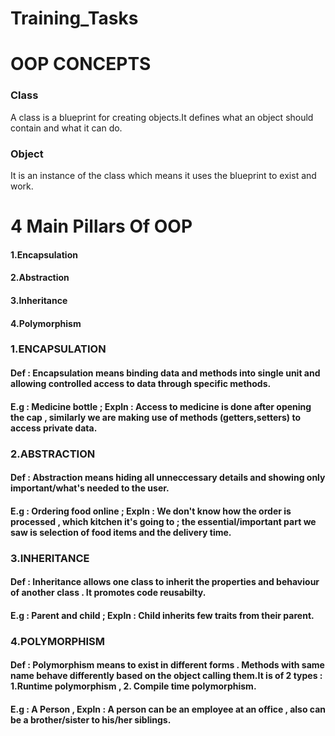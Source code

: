 # Training_Tasks

# OOP CONCEPTS 

### Class 
A class is a blueprint for creating objects.It defines what an object should contain and what it can do.

### Object
It is an instance of the class which means it uses the blueprint to exist and work.

# 4 Main Pillars Of OOP

#### 1.Encapsulation
#### 2.Abstraction
#### 3.Inheritance
#### 4.Polymorphism

### 1.ENCAPSULATION 
#### Def : Encapsulation means binding data and methods into single unit and allowing controlled access to data through specific methods.
#### E.g : Medicine bottle ; Expln : Access to medicine is done after opening the cap , similarly we are making use of methods (getters,setters) to access private data.

### 2.ABSTRACTION 
#### Def : Abstraction means hiding all unneccessary details and showing only important/what's needed to the user.
#### E.g : Ordering food online ; Expln : We don't know how the order is processed , which kitchen it's going to ; the essential/important part we saw is selection of food items and the delivery time.

### 3.INHERITANCE
#### Def : Inheritance allows one class to inherit the properties and behaviour of another class . It promotes code reusabilty.
#### E.g : Parent and child ; Expln : Child inherits few traits from their parent.

### 4.POLYMORPHISM 
#### Def : Polymorphism means to exist in different forms . Methods with same name behave differently based on the object calling them.It is of 2 types : 1.Runtime polymorphism , 2. Compile time polymorphism.
#### E.g : A Person , Expln : A person can be an employee at an office , also can be a brother/sister to his/her siblings.
